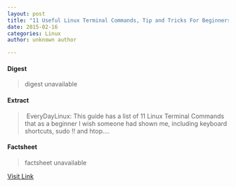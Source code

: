 ```yaml
---
layout: post
title: "11 Useful Linux Terminal Commands, Tip and Tricks For Beginners"
date: 2015-02-16
categories: Linux
author: unknown author

---
```



#### Digest
>digest unavailable

#### Extract
>&nbsp;EveryDayLinux: This guide has a list of 11 Linux Terminal Commands that as a beginner I wish someone had shown me, including keyboard shortcuts, sudo !! and htop....

#### Factsheet
>factsheet unavailable

[Visit Link](http://www.linuxtoday.com/upload/11-useful-linux-terminal-commands-tip-and-tricks-for-beginners-150129002007.html)


